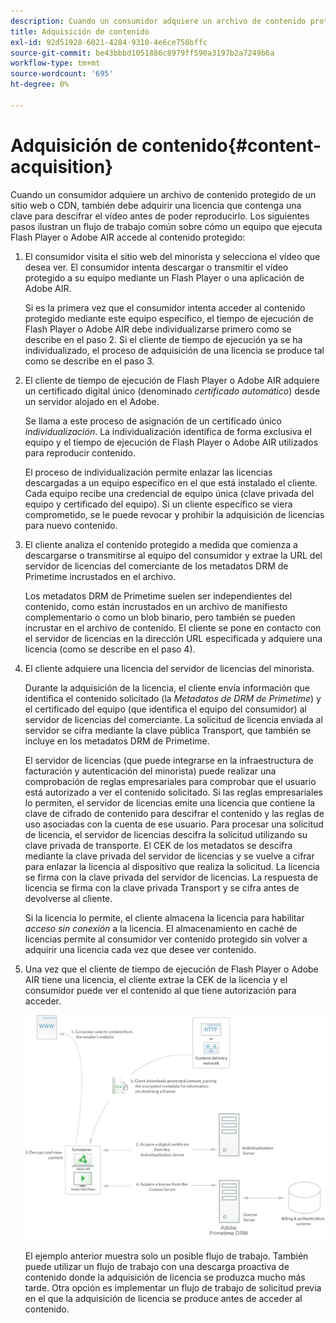 ```yaml
---
description: Cuando un consumidor adquiere un archivo de contenido protegido de un sitio web o CDN, también debe adquirir una licencia que contenga una clave para descifrar el vídeo antes de poder reproducirlo. Los siguientes pasos ilustran un flujo de trabajo común sobre cómo un equipo que ejecuta Flash Player o Adobe AIR accede al contenido protegido
title: Adquisición de contenido
exl-id: 92d51928-6021-4284-9310-4e6ce758bffc
source-git-commit: be43bbbd1051886c8979ff590a3197b2a7249b6a
workflow-type: tm+mt
source-wordcount: '695'
ht-degree: 0%

---
```


# Adquisición de contenido{#content-acquisition}

Cuando un consumidor adquiere un archivo de contenido protegido de un sitio web o CDN, también debe adquirir una licencia que contenga una clave para descifrar el vídeo antes de poder reproducirlo. Los siguientes pasos ilustran un flujo de trabajo común sobre cómo un equipo que ejecuta Flash Player o Adobe AIR accede al contenido protegido:

1. El consumidor visita el sitio web del minorista y selecciona el vídeo que desea ver. El consumidor intenta descargar o transmitir el vídeo protegido a su equipo mediante un Flash Player o una aplicación de Adobe AIR.

   Si es la primera vez que el consumidor intenta acceder al contenido protegido mediante este equipo específico, el tiempo de ejecución de Flash Player o Adobe AIR debe individualizarse primero como se describe en el paso 2. Si el cliente de tiempo de ejecución ya se ha individualizado, el proceso de adquisición de una licencia se produce tal como se describe en el paso 3.

1. El cliente de tiempo de ejecución de Flash Player o Adobe AIR adquiere un certificado digital único (denominado *certificado automático*) desde un servidor alojado en el Adobe.

   Se llama a este proceso de asignación de un certificado único *individualización*. La individualización identifica de forma exclusiva el equipo y el tiempo de ejecución de Flash Player o Adobe AIR utilizados para reproducir contenido.

   El proceso de individualización permite enlazar las licencias descargadas a un equipo específico en el que está instalado el cliente. Cada equipo recibe una credencial de equipo única (clave privada del equipo y certificado del equipo). Si un cliente específico se viera comprometido, se le puede revocar y prohibir la adquisición de licencias para nuevo contenido.

1. El cliente analiza el contenido protegido a medida que comienza a descargarse o transmitirse al equipo del consumidor y extrae la URL del servidor de licencias del comerciante de los metadatos DRM de Primetime incrustados en el archivo.

   Los metadatos DRM de Primetime suelen ser independientes del contenido, como están incrustados en un archivo de manifiesto complementario o como un blob binario, pero también se pueden incrustar en el archivo de contenido. El cliente se pone en contacto con el servidor de licencias en la dirección URL especificada y adquiere una licencia (como se describe en el paso 4).
1. El cliente adquiere una licencia del servidor de licencias del minorista.

   Durante la adquisición de la licencia, el cliente envía información que identifica el contenido solicitado (la *Metadatos de DRM de Primetime*) y el certificado del equipo (que identifica el equipo del consumidor) al servidor de licencias del comerciante. La solicitud de licencia enviada al servidor se cifra mediante la clave pública Transport, que también se incluye en los metadatos DRM de Primetime.

   El servidor de licencias (que puede integrarse en la infraestructura de facturación y autenticación del minorista) puede realizar una comprobación de reglas empresariales para comprobar que el usuario está autorizado a ver el contenido solicitado. Si las reglas empresariales lo permiten, el servidor de licencias emite una licencia que contiene la clave de cifrado de contenido para descifrar el contenido y las reglas de uso asociadas con la cuenta de ese usuario. Para procesar una solicitud de licencia, el servidor de licencias descifra la solicitud utilizando su clave privada de transporte. El CEK de los metadatos se descifra mediante la clave privada del servidor de licencias y se vuelve a cifrar para enlazar la licencia al dispositivo que realiza la solicitud. La licencia se firma con la clave privada del servidor de licencias. La respuesta de licencia se firma con la clave privada Transport y se cifra antes de devolverse al cliente.

   Si la licencia lo permite, el cliente almacena la licencia para habilitar *acceso sin conexión* a la licencia. El almacenamiento en caché de licencias permite al consumidor ver contenido protegido sin volver a adquirir una licencia cada vez que desee ver contenido.

1. Una vez que el cliente de tiempo de ejecución de Flash Player o Adobe AIR tiene una licencia, el cliente extrae la CEK de la licencia y el consumidor puede ver el contenido al que tiene autorización para acceder.

   <!--<a id="fig_s43_gc2_44"></a>-->

   ![](assets/FMRMS_fig01_web.png)

   El ejemplo anterior muestra solo un posible flujo de trabajo. También puede utilizar un flujo de trabajo con una descarga proactiva de contenido donde la adquisición de licencia se produzca mucho más tarde. Otra opción es implementar un flujo de trabajo de solicitud previa en el que la adquisición de licencia se produce antes de acceder al contenido.

